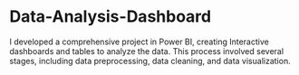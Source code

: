 # Data-Analysis-Dashboard
I developed a comprehensive project in Power BI, creating Interactive dashboards and tables to analyze the data. This process involved several stages, including data preprocessing, data cleaning, and data visualization.
